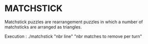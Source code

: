 # MATCHSTICK

Matchstick puzzles are rearrangement puzzles in which a number
of matchsticks are arranged as triangles.

Execution : ./matchstick "nbr line" "nbr matches to remove per turn"